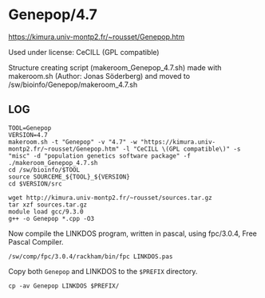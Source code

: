 Genepop/4.7
========================

<https://kimura.univ-montp2.fr/~rousset/Genepop.htm>

Used under license:
CeCILL (GPL compatible)

Structure creating script (makeroom_Genepop_4.7.sh) made with makeroom.sh (Author: Jonas Söderberg) and moved to /sw/bioinfo/Genepop/makeroom_4.7.sh

LOG
---

    TOOL=Genepop
    VERSION=4.7
    makeroom.sh -t "Genepop" -v "4.7" -w "https://kimura.univ-montp2.fr/~rousset/Genepop.htm" -l "CeCILL \(GPL compatible\)" -s "misc" -d "population genetics software package" -f
    ./makeroom_Genepop_4.7.sh
    cd /sw/bioinfo/$TOOL
    source SOURCEME_${TOOL}_${VERSION} 
    cd $VERSION/src

    wget http://kimura.univ-montp2.fr/~rousset/sources.tar.gz
    tar xzf sources.tar.gz 
    module load gcc/9.3.0
    g++ -o Genepop *.cpp -O3

Now compile the LINKDOS program, written in pascal, using fpc/3.0.4, Free Pascal Compiler.

    /sw/comp/fpc/3.0.4/rackham/bin/fpc LINKDOS.pas 

Copy both `Genepop` and LINKDOS to the `$PREFIX` directory.

    cp -av Genepop LINKDOS $PREFIX/
